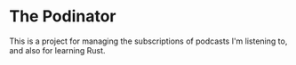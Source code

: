# The Podinator

This is a project for managing the subscriptions of podcasts I'm listening to, and also for learning Rust.
